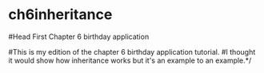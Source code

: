 ch6inheritance
================

#Head First Chapter 6 birthday application

#This is my edition of the chapter 6 birthday application tutorial. 
#I thought it would show how inheritance works but it's an example to an example.*/
